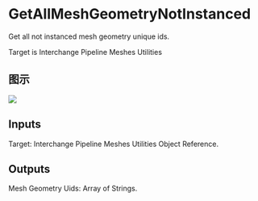 # GetAllMeshGeometryNotInstanced

Get all not instanced mesh geometry unique ids.

Target is Interchange Pipeline Meshes Utilities

## 图示

![]($-20221218-19363508.png)

## Inputs

Target: Interchange Pipeline Meshes Utilities Object Reference.  

## Outputs

Mesh Geometry Uids: Array of Strings.

